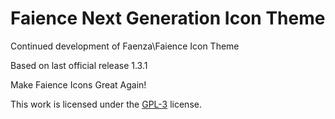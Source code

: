 Faience Next Generation Icon Theme
=================

Continued development of Faenza\Faience Icon Theme

Based on last official release 1.3.1

Make Faience Icons Great Again!

This work is licensed under the [GPL-3](https://gnu.org/licenses/gpl.html) license.

